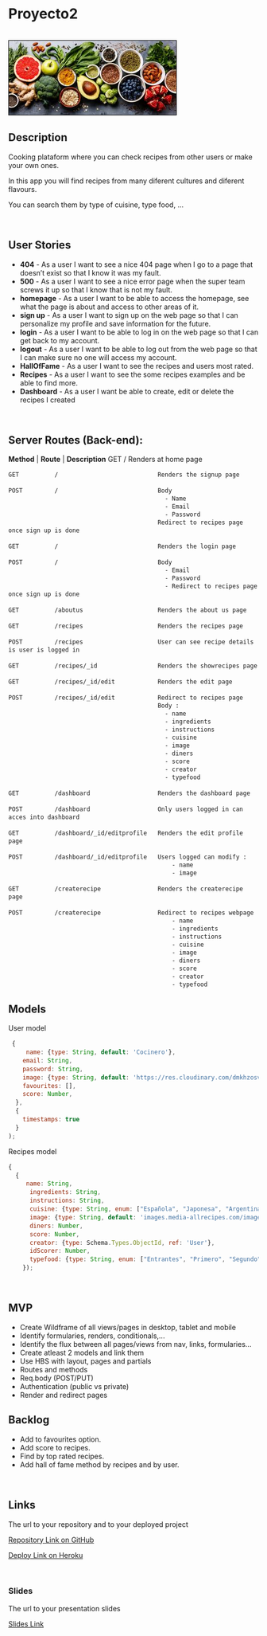 # Proyecto2

<br>

<img src="./public/images/cuisine.jpg" style="border: 1px solid black">

<br>

## Description

Cooking plataform where you can check recipes from other users or make your own ones. 

In this app you will find recipes from many diferent cultures and diferent flavours.

You can search them by type of cuisine, type food, ...


<br>

## User Stories

- **404** - As a user I want to see a nice 404 page when I go to a page that doesn’t exist so that I know it was my fault.
- **500** - As a user I want to see a nice error page when the super team screws it up so that I know that is not my fault.
- **homepage** - As a user I want to be able to access the homepage, see what the page is about and access to other areas of it.
- **sign up** - As a user I want to sign up on the web page so that I can personalize my profile and save information for the future.
- **login** - As a user I want to be able to log in on the web page so that I can get back to my account.
- **logout** - As a user I want to be able to log out from the web page so that I can make sure no one will access my account.
- **HallOfFame** - As a user I want to see the recipes and users most rated.
- **Recipes** - As a user I want to see the some recipes examples and be able to find more.
- **Dashboard** - As a user I want be able to create, edit or delete the recipes I created

<br>

## Server Routes (Back-end):


**Method** | **Route**                    | **Description** 
    GET          /                            Renders at home page

    GET          /                            Renders the signup page                                        

    POST         /                            Body
                                                - Name
                                                - Email
                                                - Password
                                              Redirect to recipes page once sign up is done
    
    GET          /                            Renders the login page

    POST         /                            Body
                                                - Email
                                                - Password
                                                - Redirect to recipes page once sign up is done
                                              
    GET          /aboutus                     Renders the about us page

    GET          /recipes                     Renders the recipes page

    POST         /recipes                     User can see recipe details is user is logged in

    GET          /recipes/_id                 Renders the showrecipes page

    GET          /recipes/_id/edit            Renders the edit page

    POST         /recipes/_id/edit            Redirect to recipes page
                                              Body : 
                                                - name
                                                - ingredients
                                                - instructions
                                                - cuisine
                                                - image
                                                - diners
                                                - score
                                                - creator
                                                - typefood

    GET          /dashboard                   Renders the dashboard page

    POST         /dashboard                   Only users logged in can acces into dashboard

    GET          /dashboard/_id/editprofile   Renders the edit profile page

    POST         /dashboard/_id/editprofile   Users logged can modify : 
                                                  - name
                                                  - image

    GET          /createrecipe                Renders the createrecipe page

    POST         /createrecipe                Redirect to recipes webpage
                                                  - name
                                                  - ingredients
                                                  - instructions
                                                  - cuisine
                                                  - image
                                                  - diners
                                                  - score
                                                  - creator
                                                  - typefood
 

## Models

User model

```javascript
 {
     name: {type: String, default: 'Cocinero'},
    email: String,
    password: String,
    image: {type: String, default: 'https://res.cloudinary.com/dmkhzosvq/image/upload/v1604342480/recipes/UserIcon_wsfnk9.png',
    favourites: [],
    score: Number,
  },
  {
    timestamps: true
  }
);

```

Recipes model

```javascript
{
  {
     name: String,
      ingredients: String,
      instructions: String,
      cuisine: {type: String, enum: ["Española", "Japonesa", "Argentina", "Catalana", "Italiana", "Mexicana", "Americana"]},
      image: {type: String, default: 'images.media-allrecipes.com/images/75131.jpg'},
      diners: Number,
      score: Number,
      creator: {type: Schema.Types.ObjectId, ref: 'User'},
      idScorer: Number,
      typefood: {type: String, enum: ["Entrantes", "Primero", "Segundo", "Postre"]},
    });

```

<br>

## MVP

- Create Wildframe of all views/pages in desktop, tablet and mobile
- Identify formularies, renders, conditionals,...
- Identify the flux between all pages/views from nav, links, formularies...
- Create atleast 2 models and link them
- Use HBS with layout, pages and partials
- Routes and methods
- Req.body (POST/PUT)
- Authentication (public vs private)
- Render and redirect pages


## Backlog

- Add to favourites option.
- Add score to recipes.
- Find by top rated recipes.
- Add hall of fame method by recipes and by user.

<br>

## Links


The url to your repository and to your deployed project

[Repository Link on GitHub](https://github.com/GitSkynet/IronCheff)

[Deploy Link on Heroku ](https://ironcheff.herokuapp.com/)

<br>

### Slides

The url to your presentation slides

[Slides Link](https://docs.google.com/presentation/d/1RQLUIY-BDFEMu_HrmuHMXSfhpknRR8VYyPllry5VuN4/edit#slide=id.p)